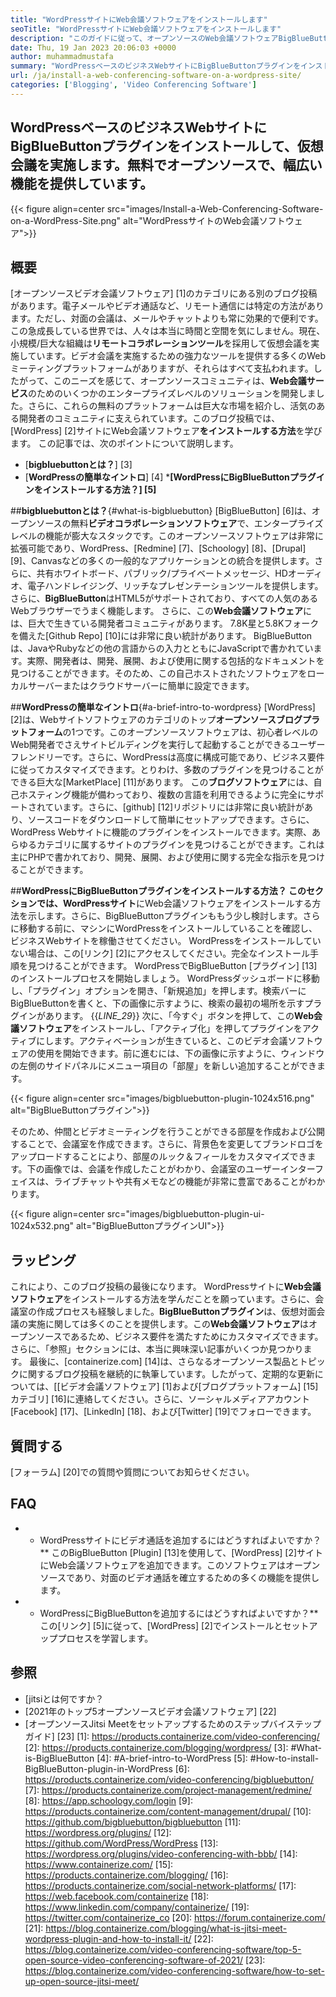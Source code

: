 ```yaml
---
title: "WordPressサイトにWeb会議ソフトウェアをインストールします" 
seoTitle: "WordPressサイトにWeb会議ソフトウェアをインストールします" 
description: "このガイドに従って、オープンソースのWeb会議ソフトウェアBigBlueButtonについて学びます。 WordPressにBigBlueButtonプラグインをインストールする方法を調べましょう。" 
date: Thu, 19 Jan 2023 20:06:03 +0000
author: muhammadmustafa
summary: "WordPressベースのビジネスWebサイトにBigBlueButtonプラグインをインストールして、仮想会議を実施します。無料でオープンソースで、幅広い機能を提供しています。" 
url: /ja/install-a-web-conferencing-software-on-a-wordpress-site/
categories: ['Blogging', 'Video Conferencing Software']
---
```


## WordPressベースのビジネスWebサイトにBigBlueButtonプラグインをインストールして、仮想会議を実施します。無料でオープンソースで、幅広い機能を提供しています。

{{< figure align=center src="images/Install-a-Web-Conferencing-Software-on-a-WordPress-Site.png" alt="WordPressサイトのWeb会議ソフトウェア">}}


## 概要
[オープンソースビデオ会議ソフトウェア] [1]のカテゴリにある別のブログ投稿があります。電子メールやビデオ通話など、リモート通信には特定の方法があります。ただし、対面の会議は、メールやチャットよりも常に効果的で便利です。この急成長している世界では、人々は本当に時間と空間を気にしません。現在、小規模/巨大な組織は**リモートコラボレーションツール**を採用して仮想会議を実施しています。ビデオ会議を実施するための強力なツールを提供する多くのWebミーティングプラットフォームがありますが、それらはすべて支払われます。したがって、このニーズを感じて、オープンソースコミュニティは、**Web会議サービス**のためのいくつかのエンタープライズレベルのソリューションを開発しました。さらに、これらの無料のプラットフォームは巨大な市場を紹介し、活気のある開発者のコ​​ミュニティに支えられています。このブログ投稿では、[WordPress] [2]サイトにWeb会議ソフトウェア**をインストールする方法**を学びます。
この記事では、次のポイントについて説明します。
* [**bigbluebuttonとは？**] [3]
* [**WordPressの簡単なイントロ**] [4]
***[WordPressにBigBlueButtonプラグインをインストールする方法？] [5]**

##**bigbluebuttonとは？**{#what-is-bigbluebutton}
[BigBlueButton] [6]は、オープンソースの無料**ビデオコラボレーションソフトウェア**で、エンタープライズレベルの機能が膨大なスタックです。このオープンソースソフトウェアは非常に拡張可能であり、WordPress、[Redmine] [7]、[Schoology] [8]、[Drupal] [9]、Canvasなどの多くの一般的なアプリケーションとの統合を提供します。さらに、共有ホワイトボード、パブリック/プライベートメッセージ、HDオーディオ、電子ハンドレイジング、リッチなプレゼンテーションツールを提供します。さらに、**BigBlueButton**はHTML5がサポートされており、すべての人気のあるWebブラウザーでうまく機能します。
さらに、この**Web会議ソフトウェア**には、巨大で生きている開発者コミュニティがあります。 7.8K星と5.8Kフォークを備えた[Github Repo] [10]には非常に良い統計があります。 BigBlueButtonは、JavaやRubyなどの他の言語からの入力とともにJavaScriptで書かれています。実際、開発者は、開発、展開、および使用に関する包括的なドキュメントを見つけることができます。そのため、この自己ホストされたソフトウェアをローカルサーバーまたはクラウドサーバーに簡単に設定できます。

##**WordPressの簡単なイントロ**{#a-brief-intro-to-wordpress}
[WordPress] [2]は、Webサイトソフトウェアのカテゴリのトップ**オープンソースブログプラットフォーム**の1つです。このオープンソースソフトウェアは、初心者レベルのWeb開発者でさえサイトビルディングを実行して起動することができるユーザーフレンドリーです。さらに、WordPressは高度に構成可能であり、ビジネス要件に従ってカスタマイズできます。とりわけ、多数のプラグインを見つけることができる巨大な[MarketPlace] [11]があります。
この**ブログソフトウェア**には、自己ホスティング機能が備わっており、複数の言語を利用できるように完全にサポートされています。さらに、[github] [12]リポジトリには非常に良い統計があり、ソースコードをダウンロードして簡単にセットアップできます。さらに、WordPress Webサイトに機能のプラグインをインストールできます。実際、あらゆるカテゴリに属する​​サイトのプラグインを見つけることができます。これは主にPHPで書かれており、開発、展開、および使用に関する完全な指示を見つけることができます。

##**WordPressにBigBlueButtonプラグインをインストールする方法？
このセクションでは、WordPressサイト**にWeb会議ソフトウェアをインストールする方法を示します。さらに、BigBlueButtonプラグインももう少し検討します。さらに移動する前に、マシンにWordPressをインストールしていることを確認し、ビジネスWebサイトを稼働させてください。
WordPressをインストールしていない場合は、この[リンク] [2]にアクセスしてください。完全なインストール手順を見つけることができます。
WordPressでBigBlueButton [プラグイン] [13]のインストールプロセスを開始しましょう。
WordPressダッシュボードに移動し、「プラグイン」オプションを開き、「新規追加」を押します。検索バーにBigBlueButtonを書くと、下の画像に示すように、検索の最初の場所を示すプラグインがあります。
{{_LINE_29_}}
次に、「今すぐ」ボタンを押して、この**Web会議ソフトウェア**をインストールし、「アクティブ化」を押してプラグインをアクティブにします。アクティベーションが生きていると、このビデオ会議ソフトウェアの使用を開始できます。前に進むには、下の画像に示すように、ウィンドウの左側のサイドパネルにメニュー項目の「部屋」を新しい追加することができます。

{{< figure align=center src="images/bigbluebutton-plugin-1024x516.png" alt="BigBlueButtonプラグイン">}}

そのため、仲間とビデオミーティングを行うことができる部屋を作成および公開することで、会議室を作成できます。さらに、背景色を変更してブランドロゴをアップロードすることにより、部屋のルック＆フィールをカスタマイズできます。下の画像では、会議を作成したことがわかり、会議室のユーザーインターフェイスは、ライブチャットや共有メモなどの機能が非常に豊富であることがわかります。

{{< figure align=center src="images/bigbluebutton-plugin-ui-1024x532.png" alt="BigBlueButtonプラグインUI">}}


## ラッピング
これにより、このブログ投稿の最後になります。 WordPressサイトに**Web会議ソフトウェア**をインストールする方法を学んだことを願っています。さらに、会議室の作成プロセスも経験しました。**BigBlueButtonプラグイン**は、仮想対面会議の実施に関しては多くのことを提供します。この**Web会議ソフトウェア**はオープンソースであるため、ビジネス要件を満たすためにカスタマイズできます。さらに、「参照」セクションには、本当に興味深い記事がいくつか見つかります。
最後に、[containerize.com] [14]は、さらなるオープンソース製品とトピックに関するブログ投稿を継続的に執筆しています。したがって、定期的な更新については、[[ビデオ会議ソフトウェア] [1]および[ブログプラットフォーム] [15]カテゴリ] [16]に連絡してください。さらに、ソーシャルメディアアカウント[Facebook] [17]、[LinkedIn] [18]、および[Twitter] [19]でフォローできます。

## 質問する
[フォーラム] [20]での質問や質問についてお知らせください。

## FAQ
* * WordPressサイトにビデオ通話を追加するにはどうすればよいですか？**
このBigBlueButton [Plugin] [13]を使用して、[WordPress] [2]サイトにWeb会議ソフトウェアを追加できます。このソフトウェアはオープンソースであり、対面のビデオ通話を確立するための多くの機能を提供します。
* * WordPressにBigBlueButtonを追加するにはどうすればよいですか？**
この[リンク] [5]に従って、[WordPress] [2]でインストールとセットアッププロセスを学習します。

## 参照
  * [jitsiとは何ですか？
  * [2021年のトップ5オープンソースビデオ会議ソフトウェア] [22]
  * [オープンソースJitsi Meetをセットアップするためのステップバイステップガイド] [23]
[1]: https://products.containerize.com/video-conferencing/
[2]: https://products.containerize.com/blogging/wordpress/
[3]: #What-is-BigBlueButton
[4]: #A-brief-intro-to-WordPress
[5]: #How-to-install-BigBlueButton-plugin-in-WordPress
[6]: https://products.containerize.com/video-conferencing/bigbluebutton/
[7]: https://products.containerize.com/project-management/redmine/
[8]: https://app.schoology.com/login
[9]: https://products.containerize.com/content-management/drupal/
[10]: https://github.com/bigbluebutton/bigbluebutton
[11]: https://wordpress.org/plugins/
[12]: https://github.com/WordPress/WordPress
[13]: https://wordpress.org/plugins/video-conferencing-with-bbb/
[14]: https://www.containerize.com/
[15]: https://products.containerize.com/blogging/
[16]: https://products.containerize.com/social-network-platforms/
[17]: https://web.facebook.com/containerize
[18]: https://www.linkedin.com/company/containerize/
[19]: https://twitter.com/containerize_co
[20]: https://forum.containerize.com/
[21]: https://blog.containerize.com/blogging/what-is-jitsi-meet-wordpress-plugin-and-how-to-install-it/
[22]: https://blog.containerize.com/video-conferencing-software/top-5-open-source-video-conferencing-software-of-2021/
[23]: https://blog.containerize.com/video-conferencing-software/how-to-set-up-open-source-jitsi-meet/
